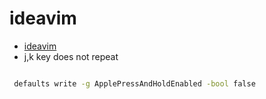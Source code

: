 # ideavim

* [ideavim](https://github.com/JetBrains/ideavim)
* j,k key does not repeat 
```bash

 defaults write -g ApplePressAndHoldEnabled -bool false
```
